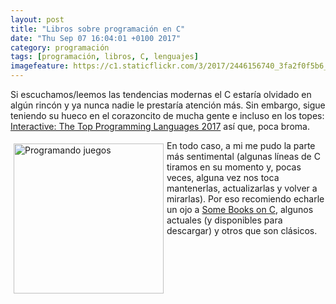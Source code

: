 ```yaml
---
layout: post
title: "Libros sobre programación en C"
date: "Thu Sep 07 16:04:01 +0100 2017"
category: programación
tags: [programación, libros, C, lenguajes]
imagefeature: https://c1.staticflickr.com/3/2017/2446156740_3fa2f0f5b6_m.jpg
---
```





Si escuchamos/leemos las tendencias modernas el C estaría olvidado en algún rincón y ya nunca nadie le prestaría atención más. Sin embargo, sigue teniendo su hueco en el corazoncito de mucha gente e incluso en los topes: [Interactive: The Top Programming Languages 2017](https://spectrum.ieee.org/static/interactive-the-top-programming-languages-2017) así que, poca broma.

<a href="https://www.flickr.com/photos/fernand0/2522548420" title="Programando juegos"><img src="https://c1.staticflickr.com/3/2222/2522548420_08da32b854_m.jpg" width="240"  alt="Programando juegos" style="float:left; margin:5px"></a>

En todo caso, a mi me pudo la parte más sentimental (algunas líneas de C tiramos en su momento y, pocas veces, alguna vez nos toca mantenerlas, actualizarlas y volver a mirarlas).
Por eso recomiendo echarle un ojo a [Some Books on C](https://vanemden.wordpress.com/2016/03/26/some-books-on-c-2/), algunos actuales (y disponibles para descargar) y otros que son clásicos.
